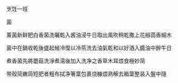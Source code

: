 烹饪一班

菌

薰菌新鲜肥白香菌洗曬乾入酱油浸牛日取出風吹稍乾撒上花椒茴香細木



菌中在鍋收乾後盛起候冷復以冷茶洗去油氣乾和以好酒入醬油中醉牛日

煮香菌先將蘑菇洗淨煮湯後加入洗净之香草木耳煨食極妙简



带殼简嫩简短肥者粗布拭净箸葉包裹烧糠煨熟解去箱葉整装入盤中隨